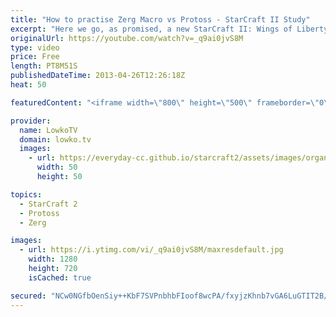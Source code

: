 ```yaml
---
title: "How to practise Zerg Macro vs Protoss - StarCraft II Study"
excerpt: "Here we go, as promised, a new StarCraft II: Wings of Liberty and Heart of the Swarm video for SC2. A lot of people overthink strategy while slipping at macro. In this video I talk about how to practise in ZvP, what to do and what benchmarks (supply) you should be hitting at what time.  This is the second"
originalUrl: https://youtube.com/watch?v=_q9ai0jvS8M
type: video
price: Free
length: PT8M51S
publishedDateTime: 2013-04-26T12:26:18Z
heat: 50

featuredContent: "<iframe width=\"800\" height=\"500\" frameborder=\"0\" src=\"https://www.youtube.com/embed/_q9ai0jvS8M\" allow=\"accelerometer; autoplay; encrypted-media; gyroscope; picture-in-picture\" allowfullscreen></iframe>"

provider:
  name: LowkoTV
  domain: lowko.tv
  images:
    - url: https://everyday-cc.github.io/starcraft2/assets/images/organizations/lowko.tv-50x50.jpg
      width: 50
      height: 50

topics:
  - StarCraft 2
  - Protoss
  - Zerg

images:
  - url: https://i.ytimg.com/vi/_q9ai0jvS8M/maxresdefault.jpg
    width: 1280
    height: 720
    isCached: true

secured: "NCw0NGfbOenSiy++KbF7SVPnbhbFIoof8wcPA/fxyjzKhnb7vGA6LuGTIT2B/i7PMNOnVxKXgIqTBQF+8h5xBZh8ImQJdKPRfEesdja78IX28bDil9WXi/2uaO7cHR8zQv4FOOuTkZ7farRzsMuzHzcX6IGlJZqjMSwceJj26fdyFdNLH9xfU2Ge9QK01B0z3b8vkvKaBe5pVZ9ZOMWNQMdUmbzrIZiCSJPSpjTqznRo6toQRfWcy0zmXPnqMD+/BJBzIjkrFhJDTt8H55ibd3aqBK0FfJobr7XcLC/IStIPRpIeglq3a7v0hZ00RCRvUpXJMBwOVNt27Q8r+l/K6sQkI2xPczBqABxWcmX6/lBeMVke50GJFfQnW67fCEBju7LWsjsHW2R7/XFkO9mKKvkId7Eath/12L6aq7iexpM=;gyNCPoYU3q/Cy5ZK3Ka7+w=="
---
```


